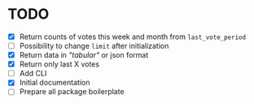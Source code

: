 # TODO

- [x] Return counts of votes this week and month from `last_vote_period`
- [ ] Possibility to change `limit` after initialization
- [x] Return data in *"tabular"* or json format
- [x] Return only last X votes
- [ ] Add CLI
- [x] Initial documentation
- [ ] Prepare all package boilerplate
